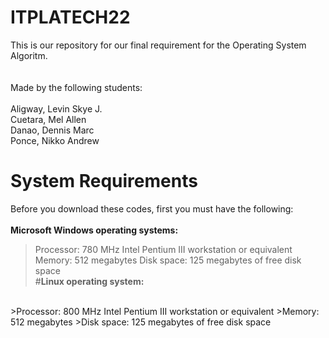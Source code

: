 # ITPLATECH22

This is our repository for our final requirement for the Operating System Algoritm.</br></br>
</br>Made by the following students:
</br></br>Aligway, Levin Skye J.
</br>Cuetara, Mel Allen
</br>Danao, Dennis Marc
</br>Ponce, Nikko Andrew

# System Requirements

Before you download these codes, first you must have the following:</br></br>
<b>Microsoft Windows operating systems:</b>
</br>
>Processor: 780 MHz Intel Pentium III workstation or equivalent
>Memory: 512 megabytes
>Disk space: 125 megabytes of free disk space
</b></br>
#<b>Linux operating system:</b>
</br>
>Processor: 800 MHz Intel Pentium III workstation or equivalent
>Memory: 512 megabytes
>Disk space: 125 megabytes of free disk space
